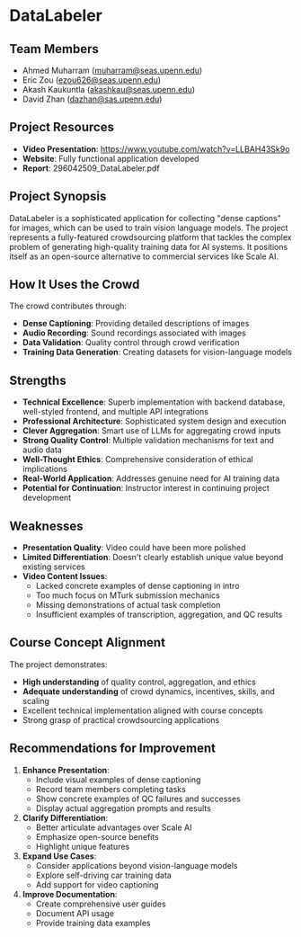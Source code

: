 # DataLabeler

## Team Members
- Ahmed Muharram (muharram@seas.upenn.edu)
- Eric Zou (ezou626@seas.upenn.edu)
- Akash Kaukuntla (akashkau@seas.upenn.edu)
- David Zhan (dazhan@sas.upenn.edu)

## Project Resources
- **Video Presentation**: https://www.youtube.com/watch?v=LLBAH43Sk9o
- **Website**: Fully functional application developed
- **Report**: 296042509_DataLabeler.pdf

## Project Synopsis
DataLabeler is a sophisticated application for collecting "dense captions" for images, which can be used to train vision language models. The project represents a fully-featured crowdsourcing platform that tackles the complex problem of generating high-quality training data for AI systems. It positions itself as an open-source alternative to commercial services like Scale AI.

## How It Uses the Crowd
The crowd contributes through:
- **Dense Captioning**: Providing detailed descriptions of images
- **Audio Recording**: Sound recordings associated with images
- **Data Validation**: Quality control through crowd verification
- **Training Data Generation**: Creating datasets for vision-language models

## Strengths
- **Technical Excellence**: Superb implementation with backend database, well-styled frontend, and multiple API integrations
- **Professional Architecture**: Sophisticated system design and execution
- **Clever Aggregation**: Smart use of LLMs for aggregating crowd inputs
- **Strong Quality Control**: Multiple validation mechanisms for text and audio data
- **Well-Thought Ethics**: Comprehensive consideration of ethical implications
- **Real-World Application**: Addresses genuine need for AI training data
- **Potential for Continuation**: Instructor interest in continuing project development

## Weaknesses
- **Presentation Quality**: Video could have been more polished
- **Limited Differentiation**: Doesn't clearly establish unique value beyond existing services
- **Video Content Issues**:
  - Lacked concrete examples of dense captioning in intro
  - Too much focus on MTurk submission mechanics
  - Missing demonstrations of actual task completion
  - Insufficient examples of transcription, aggregation, and QC results

## Course Concept Alignment
The project demonstrates:
- **High understanding** of quality control, aggregation, and ethics
- **Adequate understanding** of crowd dynamics, incentives, skills, and scaling
- Excellent technical implementation aligned with course concepts
- Strong grasp of practical crowdsourcing applications

## Recommendations for Improvement
1. **Enhance Presentation**:
   - Include visual examples of dense captioning
   - Record team members completing tasks
   - Show concrete examples of QC failures and successes
   - Display actual aggregation prompts and results
2. **Clarify Differentiation**:
   - Better articulate advantages over Scale AI
   - Emphasize open-source benefits
   - Highlight unique features
3. **Expand Use Cases**:
   - Consider applications beyond vision-language models
   - Explore self-driving car training data
   - Add support for video captioning
4. **Improve Documentation**:
   - Create comprehensive user guides
   - Document API usage
   - Provide training data examples